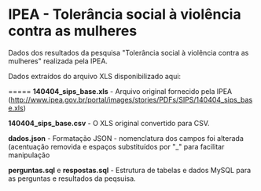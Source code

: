 IPEA - Tolerância social à violência contra as mulheres
====

Dados dos resultados da pesquisa "Tolerância social à violência contra as mulheres" realizada pela IPEA.

Dados extraídos do arquivo XLS disponibilizado aqui:

=====
**140404_sips_base.xls** - Arquivo original fornecido pela IPEA (http://www.ipea.gov.br/portal/images/stories/PDFs/SIPS/140404_sips_base.xls)

**140404_sips_base.csv** - O XLS original convertido para CSV.

**dados.json** - Formatação JSON  - nomenclatura dos campos foi alterada (acentuação removida e espaços substituídos por "_" para facilitar manipulação

**perguntas.sql** e **respostas.sql** - Estrutura de tabelas e dados MySQL para as perguntas e resultados da peqsuisa.